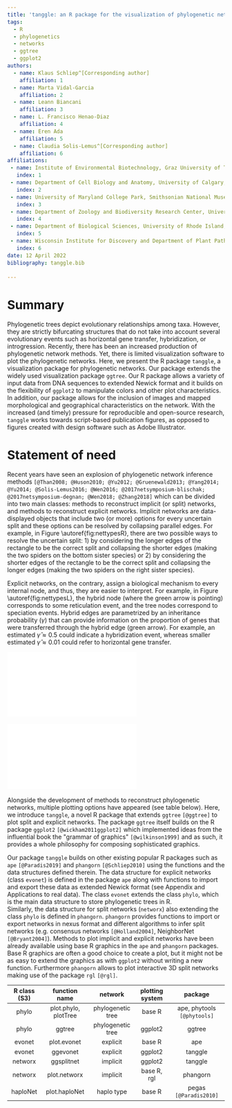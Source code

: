 ```yaml
---
title: 'tanggle: an R package for the visualization of phylogenetic networks'
tags:
  - R
  - phylogenetics
  - networks
  - ggtree
  - ggplot2
authors:
  - name: Klaus Schliep^[Corresponding author]
    affiliation: 1
  - name: Marta Vidal-Garcia
    affiliation: 2
  - name: Leann Biancani
    affiliation: 3
  - name: L. Francisco Henao-Diaz
    affiliation: 4
  - name: Eren Ada
    affiliation: 5
  - name: Claudia Solis-Lemus^[Corresponding author]
    affiliation: 6
affiliations:
 - name: Institute of Environmental Biotechnology, Graz University of Technology, Viena
   index: 1
 - name: Department of Cell Biology and Anatomy, University of Calgary, Canada
   index: 2
 - name: University of Maryland College Park, Smithsonian National Museum of Natural History, USA
   index: 3
 - name: Department of Zoology and Biodiversity Research Center, University of British Columbia, Canada
   index: 4
 - name: Department of Biological Sciences, University of Rhode Island, USA
   index: 5
 - name: Wisconsin Institute for Discovery and Department of Plant Pathology, University of Wisconsin-Madison, USA
   index: 6
date: 12 April 2022
bibliography: tanggle.bib

---
```


# Summary

Phylogenetic trees depict evolutionary relationships among taxa. However, they are strictly bifurcating structures that do not take into account several evolutionary events such as horizontal gene transfer, hybridization, or introgression. Recently, there has been an increased production of phylogenetic network methods. Yet, there is limited visualization software to plot the phylogenetic networks. Here, we present the R package `tanggle`, a visualization package for phylogenetic networks. Our package extends the widely used
visualization package `ggtree`.
Our R package allows a variety of input data from DNA sequences to extended Newick format and it builds on the flexibility of `ggplot2` to manipulate colors and other plot characteristics. In
addition, our package allows for the inclusion of images and mapped morphological and geographical characteristics on the network. 
With the increased (and timely) pressure for reproducible and open-source research,
`tanggle` works towards script-based publication figures, as
opposed to figures created with design software such as Adobe Illustrator. 

# Statement of need

Recent years have seen an explosion of phylogenetic network inference methods
`[@Than2008; @Huson2010; @Yu2012; @Gruenewald2013; @Yang2014; @Yu2014; @Solis-Lemus2016; @Wen2016; @2017netsymposium-blischak; @2017netsymposium-degnan; @Wen2018; @Zhang2018]` which can be divided into two main classes: methods to
reconstruct implicit (or split) networks, and methods to reconstruct
explicit networks. Implicit networks are data-displayed objects that
include two (or more) options for every uncertain split and these options can be resolved by collapsing parallel edges. For example, in
Figure \autoref{fig:nettypesR}, there are two possible ways to resolve
the uncertain split: 1) by considering the longer edges of the rectangle
to be the correct split and collapsing the shorter edges (making the two spiders on the bottom sister
species) or 2) by considering the shorter edges of the rectangle to be
the correct split and collapsing the longer edges (making the two spiders on the right sister species).

Explicit networks, on the contrary, assign a biological mechanism to
every internal node, and thus, they are easier to interpret. For
example, in Figure \autoref{fig:nettypesL}, the hybrid node (where the
green arrow is pointing) corresponds to some reticulation event, and the
tree nodes correspond to speciation events. 
Hybrid edges are parametrized by an inheritance
probability ($\gamma$) that can provide information on the proportion
of genes that were transferred through the hybrid edge (green arrow).
For example, an estimated $\hat{\gamma} \approx 0.5$ could indicate a
hybridization event, whereas smaller estimated
$\hat{\gamma} \approx 0.01$ could refer to horizontal gene transfer.


![Explicit network. Internal nodes represent biological processes (e.g. tree nodes correspond to speciation events and hybrid nodes correspond to reticulation events). In addition, hybrid edges (green arrow) have a numerical parameter (inheritance probability) that represents the proportion of genes transferred through the arrow (here 17\%).\label{fig:nettypesL}](figures/explicit.pdf)

![Split network. Split configurations are represented as parallel lines which represent discordance in the input data (sequences or gene trees). It is not possible to know the specific source of the discordance (e.g. estimation error, incomplete lineage sorting (ILS) or gene flow).\label{fig:nettypesR}](figures/implicit.pdf)


Alongside the development of methods to reconstruct phylogenetic networks, multiple plotting options have appeared (see table below). Here, we introduce `tanggle`, a novel R package that extends `ggtree` `[@ggtree]` to plot split and explicit networks.
The package `ggtree` itself builds on the R package `ggplot2` `[@wickham2011ggplot2]` which implemented ideas from the influential book the "grammar of graphics" `[@wilkinson1999]` and as such, it provides a whole philosophy for composing sophisticated graphics. 


Our package `tanggle` builds on other existing popular R packages such as `ape` `[@Paradis2019]` and `phangorn` `[@Schliep2010]` using the functions and the data structures defined therein. The data structure for explicit networks (class `evonet`) is defined in the package `ape` along with functions to import and export these data as extended Newick format (see Appendix and Applications to real data). The class `evonet` extends the class `phylo`, which is the main data structure to store phylogenetic trees in R.  
Similarly, the data structure for split networks (`networx`) also extending the class `phylo` is defined in `phangorn`. `phangorn` provides functions to import or export networks in nexus format and different algorithms to infer split networks (e.g. consensus networks `[@Holland2004]`, NeighborNet `[@Bryant2004]`).
Methods to plot implicit and explicit networks have been already available using base R graphics in the `ape` and `phangorn` packages. Base R graphics are often a good choice to create a plot, but it might not be as easy to extend the graphics as with `ggplot2` without writing a new function. Furthermore `phangorn` allows to plot interactive 3D split networks making use of the package `rgl` `[@rgl]`.



| R class (S3) | function name | network |  plotting system | package |
| :---: | :---: | :---: | :---: | :---: |
| phylo | plot.phylo, plotTree | phylogenetic tree | base R | ape, phytools `[@phytools]`|
| phylo | ggtree | phylogenetic tree | ggplot2 | ggtree |
| evonet | plot.evonet  | explicit | base R | ape |
| evonet | ggevonet     | explicit | ggplot2 | tanggle |
| networx | ggsplitnet    | implicit | ggplot2 | tanggle |
| networx | plot.networx | implicit | base R, rgl | phangorn | 
| haploNet | plot.haploNet | haplo type | base R  | pegas `[@Paradis2010]` | 

